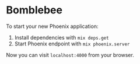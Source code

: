 # Bomblebee

To start your new Phoenix application:

1. Install dependencies with `mix deps.get`
2. Start Phoenix endpoint with `mix phoenix.server`

Now you can visit `localhost:4000` from your browser.

